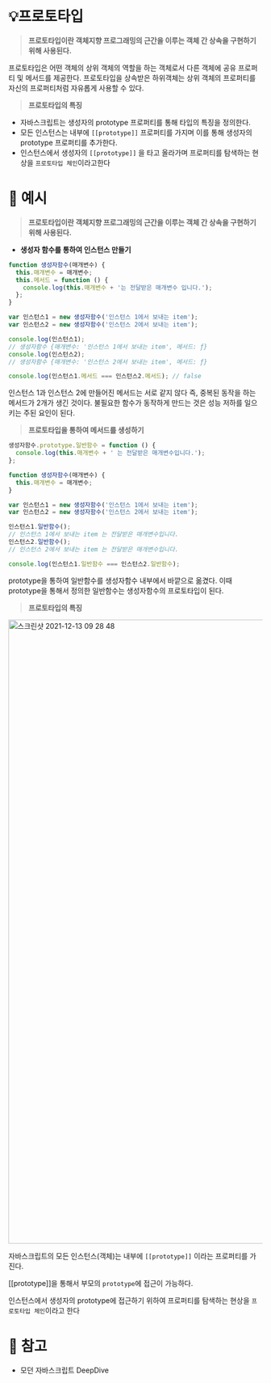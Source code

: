 # **💡프로토타입**

> **프로토타입이란 객체지향 프로그래밍의 근간을 이루는 객체 간 상속을 구현하기 위해 사용된다.**

프로토타입은 어떤 객체의 상위 객체의 역할을 하는 객체로서 다른 객체에 공유 프로퍼티 및 메서드를 제공한다. 프로토타입을 상속받은 하위객체는 상위 객체의 프로퍼티를 자신의 프로퍼티처럼 자유롭게 사용할 수 있다.

> **프로토타입의 특징**

- 자바스크립트는 생성자의 prototype 프로퍼티를 통해 타입의 특징을 정의한다.
- 모든 인스턴스는 내부에 `[[prototype]]` 프로퍼티를 가지며 이를 통해 생성자의 prototype 프로퍼티를 추가한다.
- 인스턴스에서 생성자의 `[[prototype]]` 을 타고 올라가며 프로퍼티를 탐색하는 현상을 `프로토타입 체인`이라고한다

# **🚀 예시**

> **프로토타입이란 객체지향 프로그래밍의 근간을 이루는 객체 간 상속을 구현하기 위해 사용된다.**

- **생성자 함수를 통하여 인스턴스 만들기**

```jsx
function 생성자함수(매개변수) {
  this.매개변수 = 매개변수;
  this.메서드 = function () {
    console.log(this.매개변수 + '는 전달받은 매개변수 입니다.');
  };
}

var 인스턴스1 = new 생성자함수('인스턴스 1에서 보내는 item');
var 인스턴스2 = new 생성자함수('인스턴스 2에서 보내는 item');

console.log(인스턴스1);
// 생성자함수 {매개변수: '인스턴스 1에서 보내는 item', 메서드: ƒ}
console.log(인스턴스2);
// 생성자함수 {매개변수: '인스턴스 2에서 보내는 item', 메서드: ƒ}

console.log(인스턴스1.메서드 === 인스턴스2.메서드); // false
```

인스턴스 1과 인스턴스 2에 만들어진 메서드는 서로 같지 않다 즉, 중복된 동작을 하는 메서드가 2개가 생긴 것이다. 불필요한 함수가 동작하게 만드는 것은 성능 저하를 일으키는 주된 요인이 된다.

> **프로토타입을 통하여 메서드를 생성하기**

```jsx
생성자함수.prototype.일반함수 = function () {
  console.log(this.매개변수 + ' 는 전달받은 매개변수입니다.');
};

function 생성자함수(매개변수) {
  this.매개변수 = 매개변수;
}

var 인스턴스1 = new 생성자함수('인스턴스 1에서 보내는 item');
var 인스턴스2 = new 생성자함수('인스턴스 2에서 보내는 item');

인스턴스1.일반함수();
// 인스턴스 1에서 보내는 item 는 전달받은 매개변수입니다.
인스턴스2.일반함수();
// 인스턴스 2에서 보내는 item 는 전달받은 매개변수입니다.

console.log(인스턴스1.일반함수 === 인스턴스2.일반함수);
```

prototype을 통하여 일반함수를 생성자함수 내부에서 바깥으로 옮겼다. 이때 prototype을 통해서 정의한 일반함수는 생성자함수의 프로토타입이 된다.

> **프로토타입의 특징**
 
<img width="1235" alt="스크린샷 2021-12-13 09 28 48" src="https://user-images.githubusercontent.com/79143800/145737674-8e87f4ae-c14e-4ce1-8826-91580a0de651.png">


자바스크립트의 모든 인스턴스(객체)는 내부에 `[[prototype]]` 이라는 프로퍼티를 가진다.

[[prototype]]을 통해서 부모의 `prototype`에 접근이 가능하다.

인스턴스에서 생성자의 prototype에 접근하기 위하여 프로퍼티를 탐색하는 현상을 `프로토타입 체인`이라고 한다

# **🔗** 참고

- 모던 자바스크립트 DeepDive
